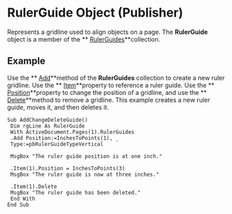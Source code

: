 
# RulerGuide Object (Publisher)

Represents a gridline used to align objects on a page. The  **RulerGuide** object is a member of the ** [RulerGuides](c58d3cb2-8cf8-74fa-2bf4-a931dc95a26a.md)**collection.


## Example

Use the  ** [Add](3986452a-73da-04c2-4e11-8369d61cd974.md)**method of the  **RulerGuides** collection to create a new ruler gridline. Use the ** [Item](e0c49279-4fd4-fe61-636c-c29399fdc404.md)**property to reference a ruler guide. Use the  ** [Position](af169eaf-3cca-0310-c49b-369ba9b2193f.md)**property to change the position of a gridline, and use the  ** [Delete](810f443c-30b9-7ac9-f4d5-349dda8a945c.md)**method to remove a gridline. This example creates a new ruler guide, moves it, and then deletes it.


```
Sub AddChangeDeleteGuide() 
 Dim rgLine As RulerGuide 
 With ActiveDocument.Pages(1).RulerGuides 
 .Add Position:=InchesToPoints(1), _ 
 Type:=pbRulerGuideTypeVertical 
 
 MsgBox "The ruler guide position is at one inch." 
 
 .Item(1).Position = InchesToPoints(3) 
 MsgBox "The ruler guide is now at three inches." 
 
 .Item(1).Delete 
 MsgBox "The ruler guide has been deleted." 
 End With 
End Sub
```

